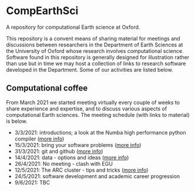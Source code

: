 # CompEarthSci

A repository for computational Earth science at Oxford. 

This repository is a convent means of sharing material for meetings and discussions between 
researchers in the Department of Earth Sciences at the University of Oxford whose research 
involves computational science. Software found in this repository is generally designed for
illustration rather than use but in time we may host a collection of links to research software
developed in the Department. Some of our activities are listed below.

## Computational coffee

From March 2021 we started meeting virtually every couple of weeks to share experience and
expertise, and to discuss various aspects of computational Earth sciences. The meeting
schedule (with links to material) is below.

* 3/3/2021: introductions; a look at the Numba high performance python compiler ([more info](./coffee-2021-03-03.md))
* 15/3/2021: bring your software problems ([more info](./coffee-2021-03-15.md))
* 31/3/2021: git and github ([more info](./coffee-2021-03-31.md))
* 14/4/2021: data - options and ideas ([more info](./coffee-2021-04-14.md))
* 26/4/2021: No meeting - clash with EGU
* 12/5/2021: The ARC cluster - tips and tricks ([more info](./coffee-2021-05-12.md))
* 24/5/2021: software development and academic career progression
* 9/6/2021: TBC
